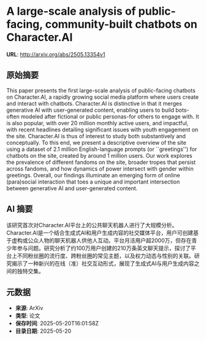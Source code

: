 # A large-scale analysis of public-facing, community-built chatbots on Character.AI

**URL**: http://arxiv.org/abs/2505.13354v1

## 原始摘要

This paper presents the first large-scale analysis of public-facing chatbots
on Character.AI, a rapidly growing social media platform where users create and
interact with chatbots. Character.AI is distinctive in that it merges
generative AI with user-generated content, enabling users to build bots-often
modeled after fictional or public personas-for others to engage with. It is
also popular, with over 20 million monthly active users, and impactful, with
recent headlines detailing significant issues with youth engagement on the
site. Character.AI is thus of interest to study both substantively and
conceptually. To this end, we present a descriptive overview of the site using
a dataset of 2.1 million English-language prompts (or ``greetings'') for
chatbots on the site, created by around 1 million users. Our work explores the
prevalence of different fandoms on the site, broader tropes that persist across
fandoms, and how dynamics of power intersect with gender within greetings.
Overall, our findings illuminate an emerging form of online (para)social
interaction that toes a unique and important intersection between generative AI
and user-generated content.


## AI 摘要

该研究首次对Character.AI平台上的公共聊天机器人进行了大规模分析。Character.AI是一个结合生成式AI和用户生成内容的社交媒体平台，用户可创建基于虚构或公众人物的聊天机器人供他人互动。平台月活用户超2000万，但存在青少年参与问题。研究分析了约100万用户创建的210万条英文聊天提示，探讨了平台上不同粉丝圈的流行度、跨粉丝圈的常见主题，以及权力动态与性别的关联。研究揭示了一种新兴的在线（准）社交互动形式，展现了生成式AI与用户生成内容之间的独特交集。

## 元数据

- **来源**: ArXiv
- **类型**: 论文
- **保存时间**: 2025-05-20T16:01:58Z
- **目录日期**: 2025-05-20
